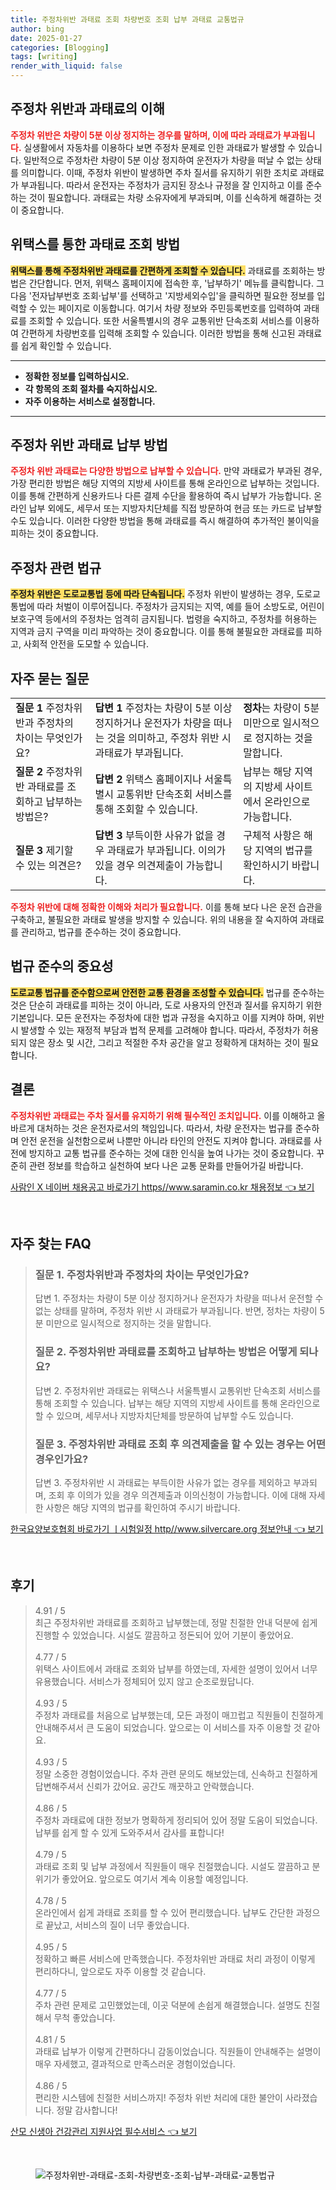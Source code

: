 ```yaml
---
title: 주정차위반 과태료 조회 차량번호 조회 납부 과태료 교통법규
author: bing
date: 2025-01-27
categories: [Blogging]
tags: [writing]
render_with_liquid: false
---
```



<h2 id='주정차위반과태료의이해'>주정차 위반과 과태료의 이해</h2>

<p><b><span style="color: #ee2323;">주정차 위반은 차량이 5분 이상 정지하는 경우를 말하며, 이에 따라 과태료가 부과됩니다.</span></b> 실생활에서 자동차를 이용하다 보면 주정차 문제로 인한 과태료가 발생할 수 있습니다. 일반적으로 주정차란 차량이 5분 이상 정지하여 운전자가 차량을 떠날 수 없는 상태를 의미합니다. 이때, 주정차 위반이 발생하면 주차 질서를 유지하기 위한 조치로 과태료가 부과됩니다. 따라서 운전자는 주정차가 금지된 장소나 규정을 잘 인지하고 이를 준수하는 것이 필요합니다. 과태료는 차량 소유자에게 부과되며, 이를 신속하게 해결하는 것이 중요합니다.</p>

<h2 id='위택스를통한조회방법'>위택스를 통한 과태료 조회 방법</h2>

<p><b><span style="background-color: #ffe066;">위택스를 통해 주정차위반 과태료를 간편하게 조회할 수 있습니다.</span></b> 과태료를 조회하는 방법은 간단합니다. 먼저, 위택스 홈페이지에 접속한 후, '납부하기' 메뉴를 클릭합니다. 그 다음 '전자납부번호 조회·납부'를 선택하고 '지방세외수입'을 클릭하면 필요한 정보를 입력할 수 있는 페이지로 이동합니다. 여기서 차량 정보와 주민등록번호를 입력하여 과태료를 조회할 수 있습니다. 또한 서울특별시의 경우 교통위반 단속조회 서비스를 이용하여 간편하게 차량번호를 입력해 조회할 수 있습니다. 이러한 방법을 통해 신고된 과태료를 쉽게 확인할 수 있습니다.</p>

<hr />

<ul>
    <li><b>정확한 정보를 입력하십시오.</b></li>
    <li><b>각 항목의 조회 절차를 숙지하십시오.</b></li>
    <li><b>자주 이용하는 서비스로 설정합니다.</b></li>
</ul>

<hr />

<h2 id='주정차위반과태료납부방법'>주정차 위반 과태료 납부 방법</h2>

<p><b><span style="color: #ee2323;">주정차 위반 과태료는 다양한 방법으로 납부할 수 있습니다.</span></b> 만약 과태료가 부과된 경우, 가장 편리한 방법은 해당 지역의 지방세 사이트를 통해 온라인으로 납부하는 것입니다. 이를 통해 간편하게 신용카드나 다른 결제 수단을 활용하여 즉시 납부가 가능합니다. 온라인 납부 외에도, 세무서 또는 지방자치단체를 직접 방문하여 현금 또는 카드로 납부할 수도 있습니다. 이러한 다양한 방법을 통해 과태료를 즉시 해결하여 추가적인 불이익을 피하는 것이 중요합니다.</p>

<h2 id='주정차관련법규'>주정차 관련 법규</h2>

<p><b><span style="background-color: #ffe066;">주정차 위반은 도로교통법 등에 따라 단속됩니다.</span></b> 주정차 위반이 발생하는 경우, 도로교통법에 따라 처벌이 이루어집니다. 주정차가 금지되는 지역, 예를 들어 소방도로, 어린이 보호구역 등에서의 주정차는 엄격히 금지됩니다. 법령을 숙지하고, 주정차를 허용하는 지역과 금지 구역을 미리 파악하는 것이 중요합니다. 이를 통해 불필요한 과태료를 피하고, 사회적 안전을 도모할 수 있습니다.</p>

<h2 id='자주묻는질문'>자주 묻는 질문</h2>

<table>
    <tr>
        <td><b>질문 1</b> 주정차위반과 주정차의 차이는 무엇인가요?</td>
        <td><b>답변 1</b> 주정차는 차량이 5분 이상 정지하거나 운전자가 차량을 떠나는 것을 의미하고, 주정차 위반 시 과태료가 부과됩니다.</td>
        <td><b>정차</b>는 차량이 5분 미만으로 일시적으로 정지하는 것을 말합니다.</td>
    </tr>
    <tr>
        <td><b>질문 2</b> 주정차위반 과태료를 조회하고 납부하는 방법은?</td>
        <td><b>답변 2</b> 위택스 홈페이지나 서울특별시 교통위반 단속조회 서비스를 통해 조회할 수 있습니다.</td>
        <td>납부는 해당 지역의 지방세 사이트에서 온라인으로 가능합니다.</td>
    </tr>
    <tr>
        <td><b>질문 3</b> 제기할 수 있는 의견은?</td>
        <td><b>답변 3</b> 부득이한 사유가 없을 경우 과태료가 부과됩니다. 이의가 있을 경우 의견제출이 가능합니다.</td>
        <td>구체적 사항은 해당 지역의 법규를 확인하시기 바랍니다.</td>
    </tr>
</table>

<p><b><span style="color: #ee2323;">주정차 위반에 대해 정확한 이해와 처리가 필요합니다.</span></b> 이를 통해 보다 나은 운전 습관을 구축하고, 불필요한 과태료 발생을 방지할 수 있습니다. 위의 내용을 잘 숙지하여 과태료를 관리하고, 법규를 준수하는 것이 중요합니다.</p>

<h2 id='법규준수의중요성'>법규 준수의 중요성</h2>

<p><b><span style="background-color: #ffe066;">도로교통 법규를 준수함으로써 안전한 교통 환경을 조성할 수 있습니다.</span></b> 법규를 준수하는 것은 단순히 과태료를 피하는 것이 아니라, 도로 사용자의 안전과 질서를 유지하기 위한 기본입니다. 모든 운전자는 주정차에 대한 법과 규정을 숙지하고 이를 지켜야 하며, 위반 시 발생할 수 있는 재정적 부담과 법적 문제를 고려해야 합니다. 따라서, 주정차가 허용되지 않은 장소 및 시간, 그리고 적절한 주차 공간을 알고 정확하게 대처하는 것이 필요합니다.</p>

<h2 id='결론'>결론</h2>

<p><b><span style="color: #ee2323;">주정차위반 과태료는 주차 질서를 유지하기 위해 필수적인 조치입니다.</span></b> 이를 이해하고 올바르게 대처하는 것은 운전자로서의 책임입니다. 따라서, 차량 운전자는 법규를 준수하며 안전 운전을 실천함으로써 나뿐만 아니라 타인의 안전도 지켜야 합니다. 과태료를 사전에 방지하고 교통 법규를 준수하는 것에 대한 인식을 높여 나가는 것이 중요합니다. 꾸준히 관련 정보를 학습하고 실천하여 보다 나은 교통 문화를 만들어가길 바랍니다.</p>


<p><a class="click-button" title="사람인 X 네이버 채용공고 바로가기 https//www.saramin.co.kr 채용정보" href="https://blackassets.github.io/posts/%EC%82%AC%EB%9E%8C%EC%9D%B8-X-%EB%84%A4%EC%9D%B4%EB%B2%84-%EC%B1%84%EC%9A%A9%EA%B3%B5%EA%B3%A0-%EB%B0%94%EB%A1%9C%EA%B0%80%EA%B8%B0-httpswww.saramin.co.kr-%EC%B1%84%EC%9A%A9%EC%A0%95%EB%B3%B4/" rel="dofollow">사람인 X 네이버 채용공고 바로가기 https//www.saramin.co.kr 채용정보 👈 보기</a></p><br>
<h2 id='자주_찾는_FAQ'>자주 찾는 FAQ</h2>
<div itemscope="" itemtype="https://schema.org/FAQPage"> 
<blockquote> 
<div itemscope="" itemprop="mainEntity" itemtype="https://schema.org/Question"> 
<h3 itemprop="name">질문 1. 주정차위반과 주정차의 차이는 무엇인가요?</h3> 
<div itemscope="" itemprop="acceptedAnswer" itemtype="https://schema.org/Answer"> 
<span itemprop="text"> 
<p>답변 1. 주정차는 차량이 5분 이상 정지하거나 운전자가 차량을 떠나서 운전할 수 없는 상태를 말하며, 주정차 위반 시 과태료가 부과됩니다. 반면, 정차는 차량이 5분 미만으로 일시적으로 정지하는 것을 말합니다.</p> 
</span> 
</div> 
</div> 

<div itemscope="" itemprop="mainEntity" itemtype="https://schema.org/Question"> 
<h3 itemprop="name">질문 2. 주정차위반 과태료를 조회하고 납부하는 방법은 어떻게 되나요?</h3> 
<div itemscope="" itemprop="acceptedAnswer" itemtype="https://schema.org/Answer"> 
<span itemprop="text"> 
<p>답변 2. 주정차위반 과태료는 위택스나 서울특별시 교통위반 단속조회 서비스를 통해 조회할 수 있습니다. 납부는 해당 지역의 지방세 사이트를 통해 온라인으로 할 수 있으며, 세무서나 지방자치단체를 방문하여 납부할 수도 있습니다.</p> 
</span> 
</div> 
</div> 

<div itemscope="" itemprop="mainEntity" itemtype="https://schema.org/Question"> 
<h3 itemprop="name">질문 3. 주정차위반 과태료 조회 후 의견제출을 할 수 있는 경우는 어떤 경우인가요?</h3> 
<div itemscope="" itemprop="acceptedAnswer" itemtype="https://schema.org/Answer"> 
<span itemprop="text"> 
<p>답변 3. 주정차위반 시 과태료는 부득이한 사유가 없는 경우를 제외하고 부과되며, 조회 후 이의가 있을 경우 의견제출과 이의신청이 가능합니다. 이에 대해 자세한 사항은 해당 지역의 법규를 확인하여 주시기 바랍니다.</p> 
</span> 
</div> 
</div> 

</blockquote> 
</div>
<p><a class="click-button" title="한국요양보호협회 바로가기 ㅣ시험일정 http//www.silvercare.org 정보안내" href="https://blackassets.github.io/posts/%ED%95%9C%EA%B5%AD%EC%9A%94%EC%96%91%EB%B3%B4%ED%98%B8%ED%98%91%ED%9A%8C-%EB%B0%94%EB%A1%9C%EA%B0%80%EA%B8%B0-%E3%85%A3%EC%8B%9C%ED%97%98%EC%9D%BC%EC%A0%95-httpwww.silvercare.org-%EC%A0%95%EB%B3%B4%EC%95%88%EB%82%B4/" rel="dofollow">한국요양보호협회 바로가기 ㅣ시험일정 http//www.silvercare.org 정보안내 👈 보기</a></p><br>
<h2 id='후기'>후기</h2>
<div itemscope itemtype="https://schema.org/Product">
  <blockquote>
  <div itemprop="review" itemscope itemtype="https://schema.org/Review">
      <div itemprop="reviewRating" itemscope itemtype="https://schema.org/Rating"> <span itemprop="ratingValue">4.91</span> / <span itemprop="bestRating">5</span> </div>
      <span itemprop="reviewBody">최근 주정차위반 과태료를 조회하고 납부했는데, 정말 친절한 안내 덕분에 쉽게 진행할 수 있었습니다. 시설도 깔끔하고 정돈되어 있어 기분이 좋았어요.</span>
  </div>
  <br>
  <div itemprop="review" itemscope itemtype="https://schema.org/Review">
      <div itemprop="reviewRating" itemscope itemtype="https://schema.org/Rating"> <span itemprop="ratingValue">4.77</span> / <span itemprop="bestRating">5</span> </div>
      <span itemprop="reviewBody">위택스 사이트에서 과태료 조회와 납부를 하였는데, 자세한 설명이 있어서 너무 유용했습니다. 서비스가 정체되어 있지 않고 순조로웠답니다.</span>
  </div>
  <br>
  <div itemprop="review" itemscope itemtype="https://schema.org/Review">
      <div itemprop="reviewRating" itemscope itemtype="https://schema.org/Rating"> <span itemprop="ratingValue">4.93</span> / <span itemprop="bestRating">5</span> </div>
      <span itemprop="reviewBody">주정차 과태료를 처음으로 납부했는데, 모든 과정이 매끄럽고 직원들이 친절하게 안내해주셔서 큰 도움이 되었습니다. 앞으로는 이 서비스를 자주 이용할 것 같아요.</span>
  </div>
  <br>
  <div itemprop="review" itemscope itemtype="https://schema.org/Review">
      <div itemprop="reviewRating" itemscope itemtype="https://schema.org/Rating"> <span itemprop="ratingValue">4.93</span> / <span itemprop="bestRating">5</span> </div>
      <span itemprop="reviewBody">정말 소중한 경험이었습니다. 주차 관련 문의도 해보았는데, 신속하고 친절하게 답변해주셔서 신뢰가 갔어요. 공간도 깨끗하고 안락했습니다.</span>
  </div>
  <br>
  <div itemprop="review" itemscope itemtype="https://schema.org/Review">
      <div itemprop="reviewRating" itemscope itemtype="https://schema.org/Rating"> <span itemprop="ratingValue">4.86</span> / <span itemprop="bestRating">5</span> </div>
      <span itemprop="reviewBody">주정차 과태료에 대한 정보가 명확하게 정리되어 있어 정말 도움이 되었습니다. 납부를 쉽게 할 수 있게 도와주셔서 감사를 표합니다!</span>
  </div>
  <br>
  <div itemprop="review" itemscope itemtype="https://schema.org/Review">
      <div itemprop="reviewRating" itemscope itemtype="https://schema.org/Rating"> <span itemprop="ratingValue">4.79</span> / <span itemprop="bestRating">5</span> </div>
      <span itemprop="reviewBody">과태료 조회 및 납부 과정에서 직원들이 매우 친절했습니다. 시설도 깔끔하고 분위기가 좋았어요. 앞으로도 여기서 계속 이용할 예정입니다.</span>
  </div>
  <br>
  <div itemprop="review" itemscope itemtype="https://schema.org/Review">
      <div itemprop="reviewRating" itemscope itemtype="https://schema.org/Rating"> <span itemprop="ratingValue">4.78</span> / <span itemprop="bestRating">5</span> </div>
      <span itemprop="reviewBody">온라인에서 쉽게 과태료 조회를 할 수 있어 편리했습니다. 납부도 간단한 과정으로 끝났고, 서비스의 질이 너무 좋았습니다.</span>
  </div>
  <br>
  <div itemprop="review" itemscope itemtype="https://schema.org/Review">
      <div itemprop="reviewRating" itemscope itemtype="https://schema.org/Rating"> <span itemprop="ratingValue">4.95</span> / <span itemprop="bestRating">5</span> </div>
      <span itemprop="reviewBody">정확하고 빠른 서비스에 만족했습니다. 주정차위반 과태료 처리 과정이 이렇게 편리하다니, 앞으로도 자주 이용할 것 같습니다.</span>
  </div>
  <br>
  <div itemprop="review" itemscope itemtype="https://schema.org/Review">
      <div itemprop="reviewRating" itemscope itemtype="https://schema.org/Rating"> <span itemprop="ratingValue">4.77</span> / <span itemprop="bestRating">5</span> </div>
      <span itemprop="reviewBody">주차 관련 문제로 고민했었는데, 이곳 덕분에 손쉽게 해결했습니다. 설명도 친절해서 무척 좋았습니다.</span>
  </div>
  <br>
  <div itemprop="review" itemscope itemtype="https://schema.org/Review">
      <div itemprop="reviewRating" itemscope itemtype="https://schema.org/Rating"> <span itemprop="ratingValue">4.81</span> / <span itemprop="bestRating">5</span> </div>
      <span itemprop="reviewBody">과태료 납부가 이렇게 간편하다니 감동이었습니다. 직원들이 안내해주는 설명이 매우 자세했고, 결과적으로 만족스러운 경험이었습니다.</span>
  </div>
  <br>
  <div itemprop="review" itemscope itemtype="https://schema.org/Review">
      <div itemprop="reviewRating" itemscope itemtype="https://schema.org/Rating"> <span itemprop="ratingValue">4.86</span> / <span itemprop="bestRating">5</span> </div>
      <span itemprop="reviewBody">편리한 시스템에 친절한 서비스까지! 주정차 위반 처리에 대한 불안이 사라졌습니다. 정말 감사합니다!</span>
  </div>
  </blockquote>
</div>
<p><a class="click-button" title="산모 신생아 건강관리 지원사업 필수서비스" href="https://blackassets.github.io/posts/%EC%82%B0%EB%AA%A8-%EC%8B%A0%EC%83%9D%EC%95%84-%EA%B1%B4%EA%B0%95%EA%B4%80%EB%A6%AC-%EC%A7%80%EC%9B%90%EC%82%AC%EC%97%85-%ED%95%84%EC%88%98%EC%84%9C%EB%B9%84%EC%8A%A4/" rel="dofollow">산모 신생아 건강관리 지원사업 필수서비스 👈 보기</a></p><br>
<figure class="image"><img src="https://blackassets.github.io/assets/img/thumbnail/주정차위반-과태료-조회-차량번호-조회-납부-과태료-교통법규.webp" alt="주정차위반-과태료-조회-차량번호-조회-납부-과태료-교통법규"></figure>